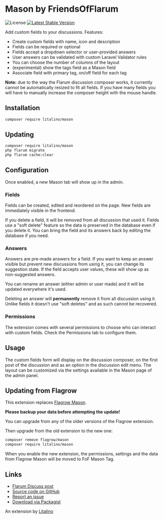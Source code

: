 # Mason by FriendsOfFlarum

![License](https://img.shields.io/badge/license-MIT-blue.svg) [![Latest Stable Version](https://img.shields.io/packagist/v/litalino/mason.svg)](https://packagist.org/packages/litalino/mason)

Add custom fields to your discussions. Features:

- Create custom fields with name, icon and description
- Fields can be required or optional
- Fields accept a dropdown selector or user-provided answers
- User answers can be validated with custom Laravel Validator rules
- You can choose the number of columns of the layout
- (experimental) show the tags field as a Mason field
- Associate field with primary tag, on/off field for each tag

**Note:** due to the way the Flarum discussion composer works, it currently cannot be automatically resized to fit all fields. If you have many fields you will have to manually increase the composer height with the mouse handle.

## Installation

```bash
composer require litalino/mason
```

## Updating

```bash
composer require litalino/mason
php flarum migrate
php flarum cache:clear
```

## Configuration

Once enabled, a new Mason tab will show up in the admin.

### Fields

Fields can be created, edited and reordered on the page.
New fields are immediately visible in the frontend.

If you delete a field, it will be removed from all discussion that used it.
Fields use a "soft delete" feature so the data is preserved in the database even if you delete it.
You can bring the field and its answers back by editing the database if you need.

### Answers

Answers are pre-made answers for a field.
If you want to keep an answer visible but prevent new discussions from using it, you can change its suggestion state.
If the field accepts user values, these will show up as non-suggested answers.

You can rename an answer (either admin or user made) and it will be updated everywhere it's used.

Deleting an answer will **permanently** remove it from all discussion using it.
Unlike fields it doesn't use "soft deletes" and as such cannot be recovered.

### Permissions

The extension comes with several permissions to choose who can interact with custom fields. Check the Permissions tab to configure them.

## Usage

The custom fields form will display on the discussion composer, on the first post of the discussion and as an option in the discussion edit menu.
The layout can be customized via the settings available in the Mason page of the admin panel.

## Updating from Flagrow

This extension replaces [Flagrow Mason](https://packagist.org/packages/flagrow/mason).

**Please backup your data before attempting the update!**

You can upgrade from any of the older versions of the Flagrow extension.

Then upgrade from the old extension to the new one:

```sh
composer remove flagrow/mason
composer require litalino/mason
```

When you enable the new extension, the permissions, settings and the data from Flagrow Mason will be moved to FoF Mason Tag.

## Links

- [Flarum Discuss post](https://discuss.flarum.org/d/32715-mason-tag-extension)
- [Source code on GitHub](https://github.com/litalino/mason)
- [Report an issue](https://github.com/litalino/mason/issues)
- [Download via Packagist](https://packagist.org/packages/litalino/mason)

An extension by [Litalino](https://khatvongsong.vn)

